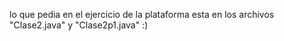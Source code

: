 lo que pedia en el ejercicio de la plataforma esta en los archivos "Clase2.java" y "Clase2p1.java" :)
